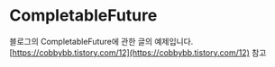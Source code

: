# CompletableFuture
블로그의 CompletableFuture에 관한 글의 예제입니다.
[https://cobbybb.tistory.com/12](https://cobbybb.tistory.com/12) 참고
